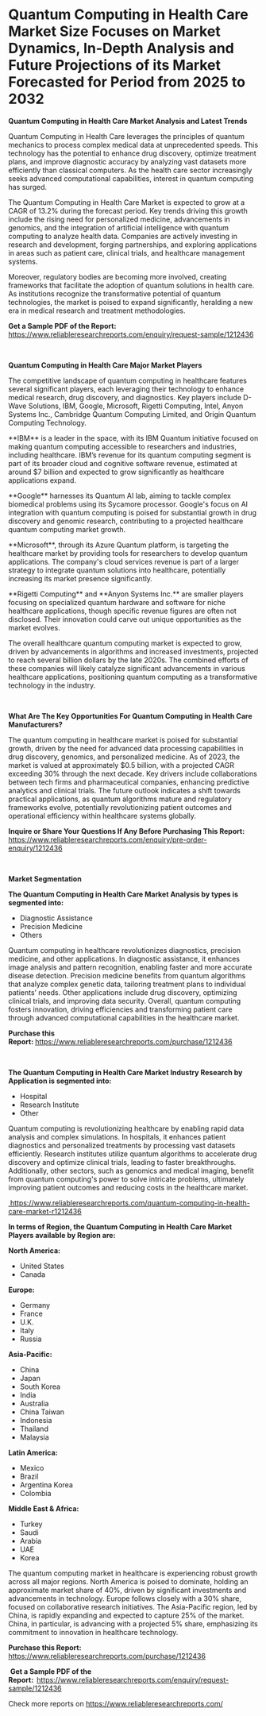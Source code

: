 <p><h1>Quantum Computing in Health Care Market Size Focuses on Market Dynamics, In-Depth Analysis and Future Projections of its Market Forecasted for Period from 2025 to 2032</h1></p><p><strong>Quantum Computing in Health Care Market Analysis and Latest Trends</strong></p>
<p><p>Quantum Computing in Health Care leverages the principles of quantum mechanics to process complex medical data at unprecedented speeds. This technology has the potential to enhance drug discovery, optimize treatment plans, and improve diagnostic accuracy by analyzing vast datasets more efficiently than classical computers. As the health care sector increasingly seeks advanced computational capabilities, interest in quantum computing has surged.</p><p>The Quantum Computing in Health Care Market is expected to grow at a CAGR of 13.2% during the forecast period. Key trends driving this growth include the rising need for personalized medicine, advancements in genomics, and the integration of artificial intelligence with quantum computing to analyze health data. Companies are actively investing in research and development, forging partnerships, and exploring applications in areas such as patient care, clinical trials, and healthcare management systems.</p><p>Moreover, regulatory bodies are becoming more involved, creating frameworks that facilitate the adoption of quantum solutions in health care. As institutions recognize the transformative potential of quantum technologies, the market is poised to expand significantly, heralding a new era in medical research and treatment methodologies.</p></p>
<p><strong>Get a Sample PDF of the Report:&nbsp;</strong> <a href="https://www.reliableresearchreports.com/enquiry/request-sample/1212436?utm_campaign=3057&utm_medium=2&utm_source=Github&utm_content=ia&utm_term=24032025&utm_id=quantum-computing-in-health-care">https://www.reliableresearchreports.com/enquiry/request-sample/1212436</a></p>
<p>&nbsp;</p>
<p><strong>Quantum Computing in Health Care Major Market Players</strong></p>
<p><p>The competitive landscape of quantum computing in healthcare features several significant players, each leveraging their technology to enhance medical research, drug discovery, and diagnostics. Key players include D-Wave Solutions, IBM, Google, Microsoft, Rigetti Computing, Intel, Anyon Systems Inc., Cambridge Quantum Computing Limited, and Origin Quantum Computing Technology.</p><p>**IBM** is a leader in the space, with its IBM Quantum initiative focused on making quantum computing accessible to researchers and industries, including healthcare. IBM’s revenue for its quantum computing segment is part of its broader cloud and cognitive software revenue, estimated at around $7 billion and expected to grow significantly as healthcare applications expand.</p><p>**Google** harnesses its Quantum AI lab, aiming to tackle complex biomedical problems using its Sycamore processor. Google's focus on AI integration with quantum computing is poised for substantial growth in drug discovery and genomic research, contributing to a projected healthcare quantum computing market growth.</p><p>**Microsoft**, through its Azure Quantum platform, is targeting the healthcare market by providing tools for researchers to develop quantum applications. The company's cloud services revenue is part of a larger strategy to integrate quantum solutions into healthcare, potentially increasing its market presence significantly.</p><p>**Rigetti Computing** and **Anyon Systems Inc.** are smaller players focusing on specialized quantum hardware and software for niche healthcare applications, though specific revenue figures are often not disclosed. Their innovation could carve out unique opportunities as the market evolves.</p><p>The overall healthcare quantum computing market is expected to grow, driven by advancements in algorithms and increased investments, projected to reach several billion dollars by the late 2020s. The combined efforts of these companies will likely catalyze significant advancements in various healthcare applications, positioning quantum computing as a transformative technology in the industry.</p></p>
<p>&nbsp;</p>
<p><strong>What Are The Key Opportunities For Quantum Computing in Health Care Manufacturers?</strong></p>
<p><p>The quantum computing in healthcare market is poised for substantial growth, driven by the need for advanced data processing capabilities in drug discovery, genomics, and personalized medicine. As of 2023, the market is valued at approximately $0.5 billion, with a projected CAGR exceeding 30% through the next decade. Key drivers include collaborations between tech firms and pharmaceutical companies, enhancing predictive analytics and clinical trials. The future outlook indicates a shift towards practical applications, as quantum algorithms mature and regulatory frameworks evolve, potentially revolutionizing patient outcomes and operational efficiency within healthcare systems globally.</p></p>
<p><strong>Inquire or Share Your Questions If Any Before Purchasing This Report:</strong> <a href="https://www.reliableresearchreports.com/enquiry/pre-order-enquiry/1212436?utm_campaign=3057&utm_medium=2&utm_source=Github&utm_content=ia&utm_term=24032025&utm_id=quantum-computing-in-health-care">https://www.reliableresearchreports.com/enquiry/pre-order-enquiry/1212436</a></p>
<p>&nbsp;</p>
<p><strong>Market Segmentation</strong></p>
<p><strong>The Quantum Computing in Health Care Market Analysis by types is segmented into:</strong></p>
<p><ul><li>Diagnostic Assistance</li><li>Precision Medicine</li><li>Others</li></ul></p>
<p><p>Quantum computing in healthcare revolutionizes diagnostics, precision medicine, and other applications. In diagnostic assistance, it enhances image analysis and pattern recognition, enabling faster and more accurate disease detection. Precision medicine benefits from quantum algorithms that analyze complex genetic data, tailoring treatment plans to individual patients’ needs. Other applications include drug discovery, optimizing clinical trials, and improving data security. Overall, quantum computing fosters innovation, driving efficiencies and transforming patient care through advanced computational capabilities in the healthcare market.</p></p>
<p><strong>Purchase this Report:&nbsp;</strong><a href="https://www.reliableresearchreports.com/purchase/1212436?utm_campaign=3057&utm_medium=2&utm_source=Github&utm_content=ia&utm_term=24032025&utm_id=quantum-computing-in-health-care">https://www.reliableresearchreports.com/purchase/1212436</a></p>
<p>&nbsp;</p>
<p><strong>The Quantum Computing in Health Care Market Industry Research by Application is segmented into:</strong></p>
<p><ul><li>Hospital</li><li>Research Institute</li><li>Other</li></ul></p>
<p><p>Quantum computing is revolutionizing healthcare by enabling rapid data analysis and complex simulations. In hospitals, it enhances patient diagnostics and personalized treatments by processing vast datasets efficiently. Research institutes utilize quantum algorithms to accelerate drug discovery and optimize clinical trials, leading to faster breakthroughs. Additionally, other sectors, such as genomics and medical imaging, benefit from quantum computing's power to solve intricate problems, ultimately improving patient outcomes and reducing costs in the healthcare market.</p></p>
<p><a href="https://www.reliableresearchreports.com/quantum-computing-in-health-care-market-r1212436?utm_campaign=3057&utm_medium=2&utm_source=Github&utm_content=ia&utm_term=24032025&utm_id=quantum-computing-in-health-care">&nbsp;https://www.reliableresearchreports.com/quantum-computing-in-health-care-market-r1212436</a></p>
<p><strong>In terms of Region, the Quantum Computing in Health Care Market Players available by Region are:</strong></p>
<p>
    <p> <strong> North America: </strong>
        <ul>
            <li>United States</li>
            <li>Canada</li>
        </ul>
        </p> 
    <p> <strong> Europe: </strong>
        <ul>
            <li>Germany</li>
            <li>France</li>
            <li>U.K.</li>
            <li>Italy</li>
            <li>Russia</li>
        </ul>
        </p> 
    <p> <strong> Asia-Pacific: </strong>
        <ul>
            <li>China</li>
            <li>Japan</li>
            <li>South Korea</li>
            <li>India</li>
            <li>Australia</li>
            <li>China Taiwan</li>
            <li>Indonesia</li>
            <li>Thailand</li>
            <li>Malaysia</li>
        </ul>
        </p> 
    <p> <strong> Latin America: </strong>
        <ul>
            <li>Mexico</li>
            <li>Brazil</li>
            <li>Argentina Korea</li>
            <li>Colombia</li>
        </ul>
        </p> 
    <p> <strong> Middle East & Africa: </strong>
        <ul>
            <li>Turkey</li>
            <li>Saudi</li>
            <li>Arabia</li>
            <li>UAE</li>
            <li>Korea</li>
        </ul>
    </p>
    </p>
<p><p>The quantum computing market in healthcare is experiencing robust growth across all major regions. North America is poised to dominate, holding an approximate market share of 40%, driven by significant investments and advancements in technology. Europe follows closely with a 30% share, focused on collaborative research initiatives. The Asia-Pacific region, led by China, is rapidly expanding and expected to capture 25% of the market. China, in particular, is advancing with a projected 5% share, emphasizing its commitment to innovation in healthcare technology.</p></p>
<p><strong>Purchase this Report: </strong><a href="https://www.reliableresearchreports.com/purchase/1212436?utm_campaign=3057&utm_medium=2&utm_source=Github&utm_content=ia&utm_term=24032025&utm_id=quantum-computing-in-health-care">https://www.reliableresearchreports.com/purchase/1212436</a></p>
<p>&nbsp;<strong>Get a Sample PDF of the Report:&nbsp;&nbsp;</strong><a href="https://www.reliableresearchreports.com/enquiry/request-sample/1212436?utm_campaign=3057&utm_medium=2&utm_source=Github&utm_content=ia&utm_term=24032025&utm_id=quantum-computing-in-health-care">https://www.reliableresearchreports.com/enquiry/request-sample/1212436</a></p>
<p><strong></strong></p>
<p>Check more reports on <a href="https://www.reliableresearchreports.com/?utm_campaign=3057&utm_medium=2&utm_source=Github&utm_content=ia&utm_term=24032025&utm_id=quantum-computing-in-health-care">https://www.reliableresearchreports.com/</a></p>